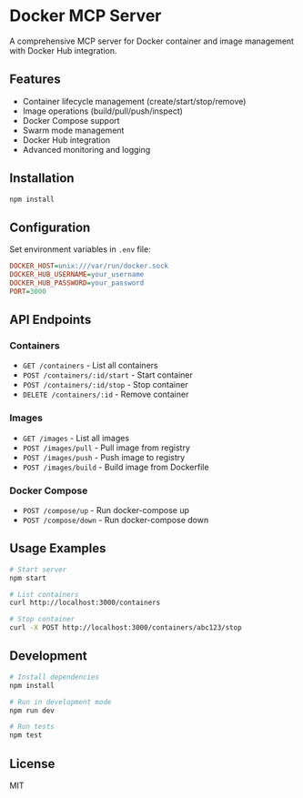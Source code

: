 # Docker MCP Server

A comprehensive MCP server for Docker container and image management with Docker Hub integration.

## Features

- Container lifecycle management (create/start/stop/remove)
- Image operations (build/pull/push/inspect)
- Docker Compose support
- Swarm mode management
- Docker Hub integration
- Advanced monitoring and logging

## Installation

```bash
npm install
```

## Configuration

Set environment variables in `.env` file:

```ini
DOCKER_HOST=unix:///var/run/docker.sock
DOCKER_HUB_USERNAME=your_username
DOCKER_HUB_PASSWORD=your_password
PORT=3000
```

## API Endpoints

### Containers
- `GET /containers` - List all containers
- `POST /containers/:id/start` - Start container
- `POST /containers/:id/stop` - Stop container
- `DELETE /containers/:id` - Remove container

### Images
- `GET /images` - List all images
- `POST /images/pull` - Pull image from registry
- `POST /images/push` - Push image to registry
- `POST /images/build` - Build image from Dockerfile

### Docker Compose
- `POST /compose/up` - Run docker-compose up
- `POST /compose/down` - Run docker-compose down

## Usage Examples

```bash
# Start server
npm start

# List containers
curl http://localhost:3000/containers

# Stop container
curl -X POST http://localhost:3000/containers/abc123/stop
```

## Development

```bash
# Install dependencies
npm install

# Run in development mode
npm run dev

# Run tests
npm test
```

## License

MIT
